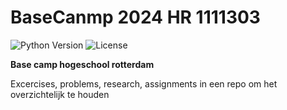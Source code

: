 # BaseCanmp 2024 HR 1111303
![Python Version](https://img.shields.io/badge/python-3.x-blue.svg)
![License](https://img.shields.io/badge/license-MIT-green.svg)

**Base camp hogeschool rotterdam**

<p>Excercises, problems, research, assignments in een repo om het overzichtelijk te houden</p>
